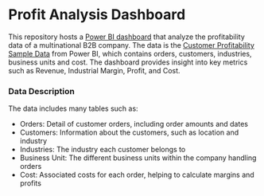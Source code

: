# Profit Analysis Dashboard

This repository hosts a [Power BI dashboard](https://app.powerbi.com/view?r=eyJrIjoiMDA0ZjE0NmItNzBhMC00Mjk4LWFiYTQtMDUyNGNjZTIzOTdiIiwidCI6Ijk1YWEwYmUzLWVkNDItNDUxYi04Mzg5LTE5MjA1ZDNhYzM2YiIsImMiOjEwfQ%3D%3D) that analyze the profitability data of a multinational B2B company. The data is the [Customer Profitability Sample Data](https://learn.microsoft.com/en-us/power-bi/create-reports/sample-customer-profitability) from Power BI, which contains orders, customers, industries, business units and cost. The dashboard provides insight into key metrics such as Revenue, Industrial Margin, Profit, and Cost. 

### Data Description 

The data includes many tables such as: 
- Orders: Detail of customer orders, including order amounts and dates
- Customers: Information about the customers, such as location and industry
- Industries: The industry each customer belongs to
- Business Unit: The different business units within the company handling orders
- Cost: Associated costs for each order, helping to calculate margins and profits
